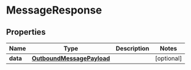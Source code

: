 

# MessageResponse


## Properties

Name | Type | Description | Notes
------------ | ------------- | ------------- | -------------
**data** | [**OutboundMessagePayload**](OutboundMessagePayload.md) |  |  [optional]



